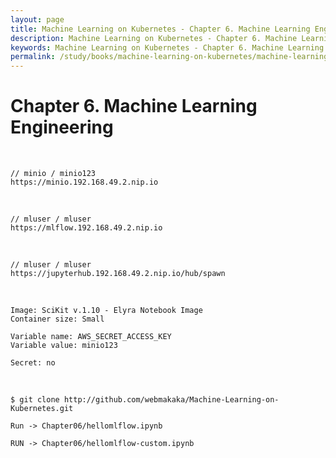 ```yaml
---
layout: page
title: Machine Learning on Kubernetes - Chapter 6. Machine Learning Engineering
description: Machine Learning on Kubernetes - Chapter 6. Machine Learning Engineering
keywords: Machine Learning on Kubernetes - Chapter 6. Machine Learning Engineering
permalink: /study/books/machine-learning-on-kubernetes/machine-learning-engineering/
---
```


# Chapter 6. Machine Learning Engineering

<br/>

```
// minio / minio123
https://minio.192.168.49.2.nip.io
```

<br/>

```
// mluser / mluser
https://mlflow.192.168.49.2.nip.io
```

<br/>

```
// mluser / mluser
https://jupyterhub.192.168.49.2.nip.io/hub/spawn
```

<br/>

```
Image: SciKit v.1.10 - Elyra Notebook Image
Container size: Small

Variable name: AWS_SECRET_ACCESS_KEY
Variable value: minio123

Secret: no
```

<br/>

```
$ git clone http://github.com/webmakaka/Machine-Learning-on-Kubernetes.git

Run -> Chapter06/hellomlflow.ipynb

RUN -> Chapter06/hellomlflow-custom.ipynb
```

<!--

<br/>

### Демонстрация создания своего image

```
$ docker build -t scikit-notebook:v1.1.0 -f chapter6/CustomNotebookDockerfile ./chapter6/.
```

<br/>

```
$ docker tag scikit-notebook:v1.1.0 quay.io/ml-on-k8s/scikit-notebook:v1.1.0
```

<br/>

```
$ docker push quay.io/ml-on-k8s/scikit-notebook:v1.1.0
```

<br/>

```
$ vi manifests/jupyterhub-images/base/customnotebook-imagestream.yaml
```

-->
